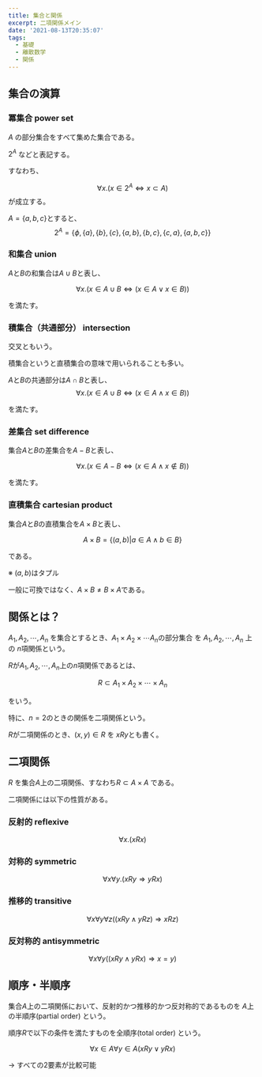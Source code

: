 ```yaml
---
title: 集合と関係
excerpt: 二項関係メイン
date: '2021-08-13T20:35:07'
tags:
  - 基礎
  - 離散数学
  - 関係
---
```


## 集合の演算
### 冪集合 power set
$A$ の部分集合をすべて集めた集合である。

$2^A$ などと表記する。

すなわち、

$$
\forall x. (x \in 2^A \Leftrightarrow x \subset A)
$$
が成立する。

$A = \{a,b,c\}$とすると、
$$
2^A = \{\phi, \{a\}, \{b\}, \{c\}, \{a,b\}, \{b,c\}, \{c,a\}, \{a,b,c\}\}
$$

### 和集合 union

$A$と$B$の和集合は$A\cup B$と表し、

$$
\forall x. (x \in A \cup B \Leftrightarrow (x \in A \lor x \in B))
$$

を満たす。

### 積集合（共通部分） intersection
交叉ともいう。

積集合というと直積集合の意味で用いられることも多い。

$A$と$B$の共通部分は$A\cap B$と表し、
$$
\forall x. (x \in A \cup B \Leftrightarrow (x \in A \land x \in B))
$$

を満たす。

### 差集合 set difference

集合$A$と$B$の差集合を$A-B$と表し、

$$
\forall x. (x \in A-B \Leftrightarrow (x \in A \land x \notin B))
$$

を満たす。

### 直積集合 cartesian product

集合$A$と$B$の直積集合を$A \times B$と表し、

$$
A \times B = \{(a,b) | a\in A \land b \in B\}
$$

である。

※ $(a,b)$はタプル

一般に可換ではなく、$A \times B \ne B \times A$である。


## 関係とは？

$A_1, A_2, \cdots, A_n$ を集合とするとき、$A_1 \times A_2 \times \cdots A_n$の部分集合
を $A_1, A_2, \cdots, A_n$ 上の $n$項関係という。

$R$が$A_1, A_2, \cdots, A_n$上の$n$項関係であるとは、

$$
R \subset A_1 \times A_2 \times \cdots \times A_n
$$

をいう。


特に、$n=2$のときの関係を二項関係という。

$R$が二項関係のとき、$(x,y) \in R$ を $xRy$とも書く。

## 二項関係

$R$ を集合$A$上の二項関係、すなわち$R \subset A \times A$ である。

二項関係には以下の性質がある。

### 反射的 reflexive
$$
\forall x. (xRx)
$$


### 対称的 symmetric

$$
\forall x \forall y. (xRy \Rightarrow yRx)
$$


### 推移的 transitive
$$
\forall x \forall y \forall z ((xRy \land yRz) \Rightarrow xRz)
$$


### 反対称的 antisymmetric

$$
\forall x \forall y ((xRy \land yRx) \Rightarrow x = y)
$$


## 順序・半順序

集合$A$上の二項関係において、反射的かつ推移的かつ反対称的であるものを
$A$上の半順序(partial order) という。

順序$R$で以下の条件を満たすものを全順序(total order) という。

$$
\forall x \in A \forall y \in A (xRy \lor yRx)
$$

→ すべての2要素が比較可能

